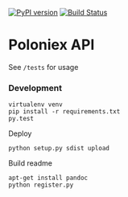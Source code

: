 [![PyPI version](https://badge.fury.io/py/py-poloniex.svg)](https://badge.fury.io/py/py-poloniex)
[![Build Status](https://travis-ci.org/thiagof/py-poloniex.svg?branch=master)](https://travis-ci.org/thiagof/py-poloniex)

Poloniex API
==========================

See `/tests` for usage


### Development

    virtualenv venv
    pip install -r requirements.txt
    py.test

Deploy

    python setup.py sdist upload

Build readme

    apt-get install pandoc
    python register.py